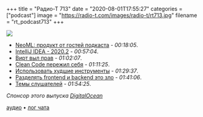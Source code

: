 +++
title = "Радио-Т 713"
date = "2020-08-01T17:55:27"
categories = ["podcast"]
image = "https://radio-t.com/images/radio-t/rt713.jpg"
filename = "rt_podcast713"
+++

![](https://radio-t.com/images/radio-t/rt713.jpg)

- [NeoML: продукт от гостей подкаста](https://github.com/neoml-lib/neoml) - *00:18:05*.
- [IntelliJ IDEA - 2020.2](https://www.jetbrains.com/idea/whatsnew/) - *00:57:04*.
- [Вирт выл прав](https://bowero.nl/blog/2020/07/31/niklaus-wirth-was-right-and-that-is-a-problem/) - *01:02:07*.
- [Clean Code пережил себя](https://qntm.org/clean) - *01:11:25*.
- [Использовать худшие инструменты](https://www.johndcook.com/blog/2020/07/25/worst-tool-for-the-job/) - *01:29:37*.
- [Разделять frontend и backend это зло](https://www.thoughtworks.com/insights/blog/dividing-frontend-backend-antipattern) - *01:41:06*.
- [Темы слушателей](https://radio-t.com/p/2020/07/28/prep-713/) - *01:54:25*.

*Спонсор этого выпуска [DigitalOcean](https://www.digitalocean.com)*


[аудио](https://cdn.radio-t.com/rt_podcast713.mp3) • [лог чата](https://chat.radio-t.com/logs/radio-t-713.html)
<audio src="https://cdn.radio-t.com/rt_podcast713.mp3" preload="none"></audio>
